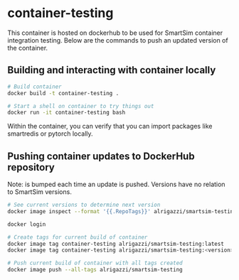 # container-testing

This container is hosted on dockerhub to be used for SmartSim container
integration testing. Below are the commands to push an updated version of
the container.

## Building and interacting with container locally

```sh
# Build container
docker build -t container-testing .

# Start a shell on container to try things out
docker run -it container-testing bash
```

Within the container, you can verify that you can import packages like
smartredis or pytorch locally.

## Pushing container updates to DockerHub repository

Note: <version> is bumped each time an update is pushed.
Versions have no relation to SmartSim versions.

```sh
# See current versions to determine next version
docker image inspect --format '{{.RepoTags}}' alrigazzi/smartsim-testing

docker login

# Create tags for current build of container
docker image tag container-testing alrigazzi/smartsim-testing:latest
docker image tag container-testing alrigazzi/smartsim-testing:<version>

# Push current build of container with all tags created
docker image push --all-tags alrigazzi/smartsim-testing
```

